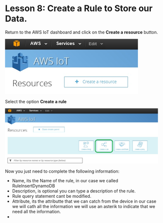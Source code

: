 # Lesson 8: Create a Rule to Store our Data.

Return to the AWS IoT dashboard and click on the **Create a resource** button.

![](40.jpg)

Select the option **Create a rule**

![](39.jpg)

Now you just need to complete the following information:

* Name, its the Name of the rule, in our case we called RuleInsertDynamoDB
* Description, is optional you can type a description of the rule.
* Rule query statement cant be modified.
* Attribute, its the attributte that we can catch from the device in our case we will cath all the information we will use an asterik to indicate that we need all the information. 
* 

